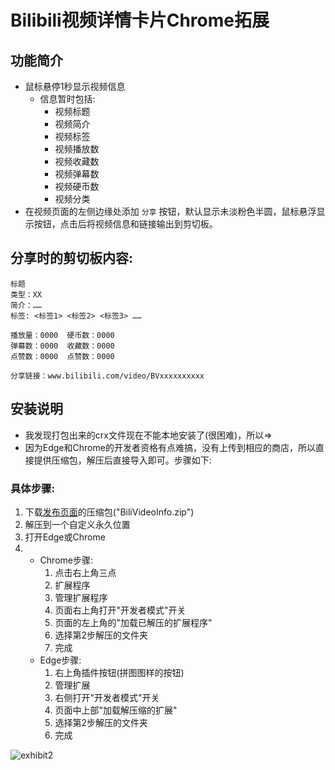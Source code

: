 # Bilibili视频详情卡片Chrome拓展

## 功能简介

- 鼠标悬停1秒显示视频信息
  - 信息暂时包括:
    - 视频标题
    - 视频简介
    - 视频标签
    - 视频播放数
    - 视频收藏数
    - 视频弹幕数
    - 视频硬币数
    - 视频分类
- 在视频页面的左侧边缘处添加 `分享` 按钮，默认显示未淡粉色半圆，鼠标悬浮显示按钮，点击后将视频信息和链接输出到剪切板。



## 分享时的剪切板内容:
```
标题
类型：XX
简介：……
标签: <标签1> <标签2> <标签3> ……

播放量：0000  硬币数：0000
弹幕数：0000  收藏数：0000
点赞数：0000  点赞数：0000

分享链接：www.bilibili.com/video/BVxxxxxxxxxx
```

## 安装说明
- 我发现打包出来的crx文件现在不能本地安装了(很困难)，所以=>
- 因为Edge和Chrome的开发者资格有点难搞，没有上传到相应的商店，所以直接提供压缩包，解压后直接导入即可。步骤如下:
### 具体步骤:
1. 下载[发布页面]("https://github.com/iceriny/BiliVideoInfo/releases")的压缩包("BiliVideoInfo.zip")
2. 解压到一个自定义永久位置
3. 打开Edge或Chrome
4. 
   - Chrome步骤: 
     1. 点击右上角三点
     2. 扩展程序
     3. 管理扩展程序
     4. 页面右上角打开"开发者模式"开关
     5. 页面的左上角的"加载已解压的扩展程序"
     6. 选择第2步解压的文件夹
     7. 完成
   - Edge步骤:
     1. 右上角插件按钮(拼图图样的按钮)
     2. 管理扩展
     3. 右侧打开"开发者模式"开关
     4. 页面中上部"加载解压缩的扩展"
     5. 选择第2步解压的文件夹
     6. 完成

![exhibit2](https://github.com/iceriny/BiliVideoInfo/assets/54878570/2e6372a2-bb59-4962-bdf0-4166b867d0a2)
